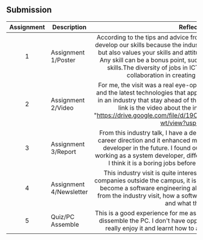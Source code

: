 ## Submission
| Assignment | Description  | Reflection |
| :-----: |  ------ | :-----: | 
| 1 | Assignment 1/Poster | According to the tips and advice from the speakers, it is important to develop our skills because the industry not only considers your CGPA but also values your skills and attitude towards learning new things. Any skill can be a bonus point, such as communication and design skills.The diversity of jobs in ICT highlights the importance of collaboration in creating high-quality products. | 
| 2 | Assignment 2/Video | For me, the visit was a real eye-opener. I learnt a lot of different job and the latest technologies that applied in industry. I hope I can work in an industry that stay ahead of the curve such as UTMDigital. This link is the video about the industry visit to UTMDigital "https://drive.google.com/file/d/19CXT6zDv0II_Y_acRiDPgoLa8tQnA-wt/view?usp=drivesdk" | 
| 3 | Assignment 3/Report | From this industry talk, I have a deeper understanding of my future career direction and it enhanced my interest in working as a system developer in the future. I found out that is quite interesting when working as a system developer, different from my stereotype which is I think it is a boring jobs before take part in this industry talk. | 
| 4 | Assignment 4/Newsletter | This industry visit is quite interesting as it is my first time to visit companies outside the campus, it is a good experience for me as I will become a software engineering also in the future. I also learnt alot from the industry visit, how a software development company work, and what they need. |
| 5 | Quiz/PC Assemble | This is a good experience for me as it is my first time to assemble and dissemble the PC. I don't have opporturnity to do this task before, I really enjoy it and learnt how to assemble and dissemble a PC. |
